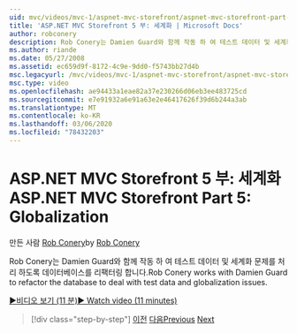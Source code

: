 ```yaml
---
uid: mvc/videos/mvc-1/aspnet-mvc-storefront/aspnet-mvc-storefront-part-5-globalization
title: 'ASP.NET MVC Storefront 5 부: 세계화 | Microsoft Docs'
author: robconery
description: Rob Conery는 Damien Guard와 함께 작동 하 여 테스트 데이터 및 세계화 문제를 처리 하도록 데이터베이스를 리팩터링 합니다.
ms.author: riande
ms.date: 05/27/2008
ms.assetid: ec659d9f-8172-4c9e-9dd0-f5743bb27d4b
msc.legacyurl: /mvc/videos/mvc-1/aspnet-mvc-storefront/aspnet-mvc-storefront-part-5-globalization
msc.type: video
ms.openlocfilehash: ae94433a1eae82a37e230266d06eb3ee483725cd
ms.sourcegitcommit: e7e91932a6e91a63e2e46417626f39d6b244a3ab
ms.translationtype: MT
ms.contentlocale: ko-KR
ms.lasthandoff: 03/06/2020
ms.locfileid: "78432203"
---
```

# <a name="aspnet-mvc-storefront-part-5-globalization"></a><span data-ttu-id="caa75-103">ASP.NET MVC Storefront 5 부: 세계화</span><span class="sxs-lookup"><span data-stu-id="caa75-103">ASP.NET MVC Storefront Part 5: Globalization</span></span>

<span data-ttu-id="caa75-104">만든 사람 [Rob Conery](https://github.com/robconery)</span><span class="sxs-lookup"><span data-stu-id="caa75-104">by [Rob Conery](https://github.com/robconery)</span></span>

<span data-ttu-id="caa75-105">Rob Conery는 Damien Guard와 함께 작동 하 여 테스트 데이터 및 세계화 문제를 처리 하도록 데이터베이스를 리팩터링 합니다.</span><span class="sxs-lookup"><span data-stu-id="caa75-105">Rob Conery works with Damien Guard to refactor the database to deal with test data and globalization issues.</span></span>

[<span data-ttu-id="caa75-106">&#9654;비디오 보기 (11 분)</span><span class="sxs-lookup"><span data-stu-id="caa75-106">&#9654; Watch video (11 minutes)</span></span>](https://channel9.msdn.com/Blogs/ASP-NET-Site-Videos/aspnet-mvc-storefront-part-5-globalization)

> [!div class="step-by-step"]
> <span data-ttu-id="caa75-107">[이전](aspnet-mvc-storefront-part-4-linq-to-sql-spike.md)
> [다음](aspnet-mvc-storefront-part-6-finishing-the-repository-and-initial-ui-work.md)</span><span class="sxs-lookup"><span data-stu-id="caa75-107">[Previous](aspnet-mvc-storefront-part-4-linq-to-sql-spike.md)
[Next](aspnet-mvc-storefront-part-6-finishing-the-repository-and-initial-ui-work.md)</span></span>
